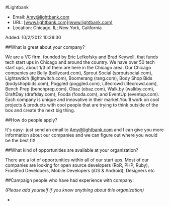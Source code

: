 
#Lightbank

* Email: [Amy@lightbank.com](mailto:Amy@lightbank.com)
* URL: [www.lightbank.com](www.lightbank.com)
* Location: Chicago, IL; New York, California

Added: 10/2/2012 10:38:30

##What is great about your company?

We are a VC firm, founded by Eric Lefkofsky and Brad Keywell, that funds tech start ups in Chicago and around the country. We have over 50 tech start ups, about 1/3 of them are here in the Chicago area. Our Chicago companies are Belly (bellycard.com), Sprout Social (sproutsocial.com), Lightswtich (lightswitch.com), Boomerang (rang.com), Body Shop Bids (bodyshopbids.com), Poggled (poggled.com), Lifecrowd (lifecrowd.com), Bench Prep (benchprep.com), Obaz (obaz.com), Walk.by (walkby.com), DraftDay (draftday.com), Fooda (fooda.com), and EventUp (eventup.com). Each company is unique and innovative in their market.You'll work on cool projects & products with cool people that are trying to think outside of the box and create the next big thing. 

##How do people apply?

It's easy- just send an email to Amy@lightbank.com and I can give you more information about our companies and we can figure out where you would be the best fit! 

##What kind of opportunities are available at your organization?

There are a lot of opportunities within all of our start ups. Most of our companies are looking for open source developers (RoR, PHP, Ruby), FrontEnd Developers, Mobile Developers (iOS & Android), Designers etc

##Campaign people who have had experience with company:

*(Please add yourself if you know anything about this organization)*

* 


    